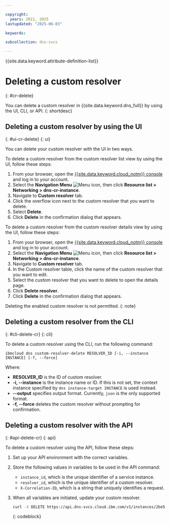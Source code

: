 ```yaml
---

copyright:
  years: 2021, 2025
lastupdated: "2025-06-03"

keywords:

subcollection: dns-svcs

---
```


{{site.data.keyword.attribute-definition-list}}

# Deleting a custom resolver
{: #cr-delete}

You can delete a custom resolver in {{site.data.keyword.dns_full}} by using the UI, CLI, or API.
{: shortdesc}

## Deleting a custom resolver by using the UI
{: #ui-cr-delete}
{: ui}

You can delete your custom resolver with the UI in two ways.

To delete a custom resolver from the custom resolver list view by using the UI, follow these steps:

1. From your browser, open the [{{site.data.keyword.cloud_notm}} console](/login) and log in to your account.
1. Select the **Navigation Menu** ![Menu icon](../icons/icon_hamburger.svg), then click **Resource list > Networking > dns-cr-instance**.
1. Navigate to **Custom resolver** tab.
1. Click the overflow icon next to the custom resolver that you want to delete.
1. Select **Delete**.
1. Click **Delete** in the confirmation dialog that appears.

To delete a custom resolver from the custom resolver details view by using the UI, follow these steps:

1. From your browser, open the [{{site.data.keyword.cloud_notm}} console](/login) and log in to your account.
1. Select the **Navigation Menu** ![Menu icon](../icons/icon_hamburger.svg), then click **Resource list > Networking > dns-cr-instance**.
1. Navigate to **Custom resolver** tab.
1. In the Custom resolver table, click the name of the custom resolver that you want to edit.
1. Select the custom resolver that you want to delete to open the details page.
1. Click **Delete resolver**.
1. Click **Delete** in the confirmation dialog that appears.

Deleting the enabled custom resolver is not permitted. {: note}

## Deleting a custom resolver from the CLI
{: #cli-delete-cr}
{: cli}

To delete a custom resolver using the CLI, run the following command:

`ibmcloud dns custom-resolver-delete RESOLVER_ID [-i, --instance INSTANCE] [-f, --force]`

Where:

- **RESOLVER_ID** is the ID of custom resolver.
- **-i, --instance** is the instance name or ID. If this is not set, the context instance specified by `dns instance-target INSTANCE` is used instead.
- **--output** specifies output format. Currently, `json` is the only supported format.
- **-f, --force** deletes the custom resolver without prompting for confirmation.

## Deleting a custom resolver with the API
{: #api-delete-cr}
{: api}

To delete a custom resolver using the API, follow these steps:

1. Set up your API environment with the correct variables.
1. Store the following values in variables to be used in the API command:
    * `instance_id`, which is the unique identifier of a service instance.
    * `resolver_id`, which is the unique identifier of a custom resolver.
    * `X-Correlation-ID`, which is a string that uniquely identifies a request.
1. When all variables are initiated, update your custom resolver.

    ```sh
    curl -X DELETE https://api.dns-svcs.cloud.ibm.com/v1/instances/2be5d4a7-78f0-4c62-a957-41dc15342777/custom_resolvers/ddbe7a53-7971-46dc-b021-420335c31562 -H 'Authorization: Bearer xxxxxx'
    ```
    {: codeblock}
